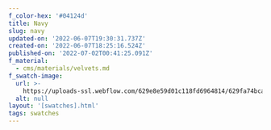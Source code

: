 ```yaml
---
f_color-hex: '#04124d'
title: Navy
slug: navy
updated-on: '2022-06-07T19:30:31.737Z'
created-on: '2022-06-07T18:25:16.524Z'
published-on: '2022-07-02T00:41:25.091Z'
f_material:
  - cms/materials/velvets.md
f_swatch-image:
  url: >-
    https://uploads-ssl.webflow.com/629e8e59d01c118fd6964814/629fa74bcaccc105edb24c8d_navy.gif
  alt: null
layout: '[swatches].html'
tags: swatches
---
```



